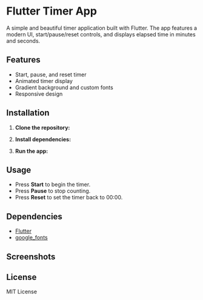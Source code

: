 # Flutter Timer App

A simple and beautiful timer application built with Flutter. The app features a modern UI, start/pause/reset controls, and displays elapsed time in minutes and seconds.

## Features

- Start, pause, and reset timer
- Animated timer display
- Gradient background and custom fonts
- Responsive design

## Installation

1. **Clone the repository:**
  
2. **Install dependencies:**

3. **Run the app:**

## Usage

- Press **Start** to begin the timer.
- Press **Pause** to stop counting.
- Press **Reset** to set the timer back to 00:00.

## Dependencies

- [Flutter](https://flutter.dev/)
- [google_fonts](https://pub.dev/packages/google_fonts)

## Screenshots


## License

MIT License
